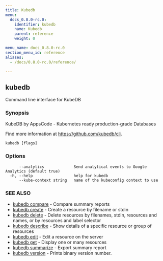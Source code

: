 ```yaml
---
title: Kubedb
menu:
  docs_0.8.0-rc.0:
    identifier: kubedb
    name: Kubedb
    parent: reference
    weight: 0

menu_name: docs_0.8.0-rc.0
section_menu_id: reference
aliases:
  - /docs/0.8.0-rc.0/reference/

---
```

## kubedb

Command line interface for KubeDB

### Synopsis

KubeDB by AppsCode - Kubernetes ready production-grade Databases 

Find more information at https://github.com/kubedb/cli.

```
kubedb [flags]
```

### Options

```
      --analytics             Send analytical events to Google Analytics (default true)
  -h, --help                  help for kubedb
      --kube-context string   name of the kubeconfig context to use
```

### SEE ALSO

* [kubedb compare](/docs/reference/kubedb_compare.md)	 - Compare summary reports
* [kubedb create](/docs/reference/kubedb_create.md)	 - Create a resource by filename or stdin
* [kubedb delete](/docs/reference/kubedb_delete.md)	 - Delete resources by filenames, stdin, resources and names, or by resources and label selector
* [kubedb describe](/docs/reference/kubedb_describe.md)	 - Show details of a specific resource or group of resources
* [kubedb edit](/docs/reference/kubedb_edit.md)	 - Edit a resource on the server
* [kubedb get](/docs/reference/kubedb_get.md)	 - Display one or many resources
* [kubedb summarize](/docs/reference/kubedb_summarize.md)	 - Export summary report
* [kubedb version](/docs/reference/kubedb_version.md)	 - Prints binary version number.


